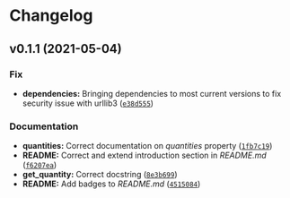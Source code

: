 # Changelog

<!--next-version-placeholder-->

## v0.1.1 (2021-05-04)
### Fix
* **dependencies:** Bringing dependencies to most current versions to fix security 
  issue with urllib3 ([`e38d555`](https://github.com/PTB-M4D/time-series-metadata/commit/e38d555a02634bb5fff47ebc4cc60f609f5ee7bd))

### Documentation
* **quantities:** Correct documentation on _quantities_ property ([`1fb7c19`](https://github.com/PTB-M4D/time-series-metadata/commit/1fb7c196f96d956ea18686378737e48f15afadd3))
* **README:** Correct and extend introduction section in _README.md_ ([`f6207ea`](https://github.com/PTB-M4D/time-series-metadata/commit/f6207eafac98e5e74c7748f19ce4a2f2c65e0208))
* **get_quantity:** Correct docstring ([`8e3b699`](https://github.com/PTB-M4D/time-series-metadata/commit/8e3b699d0a92ba6d0d9358d1962037fc2eda2ef2))
* **README:** Add badges to _README.md_ ([`4515084`](https://github.com/PTB-M4D/time-series-metadata/commit/4515084739a889ec9f573dd8546a06742b0faf7d))
